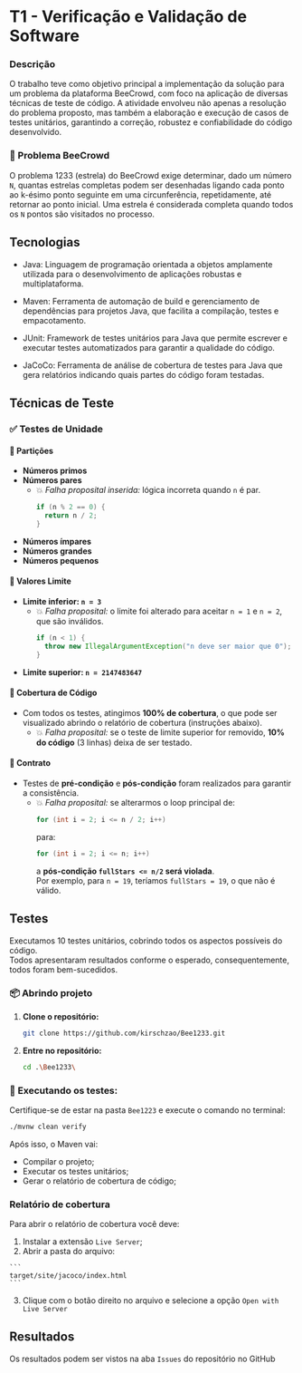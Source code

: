 # T1 - Verificação e Validação de Software

### Descrição

O trabalho teve como objetivo principal a implementação da solução para um problema da plataforma BeeCrowd, com foco na aplicação de diversas técnicas de teste de código. A atividade envolveu não apenas a resolução do problema proposto, mas também a elaboração e execução de casos de testes unitários, garantindo a correção, robustez e confiabilidade do código desenvolvido.

### 🐝 Problema BeeCrowd

O problema 1233 (estrela) do BeeCrowd exige determinar, dado um número `N`, quantas estrelas completas podem ser desenhadas ligando cada ponto ao k-ésimo ponto seguinte em uma circunferência, repetidamente, até retornar ao ponto inicial. Uma estrela é considerada completa quando todos os `N` pontos são visitados no processo.

## Tecnologias

- Java: Linguagem de programação orientada a objetos amplamente utilizada para o desenvolvimento de aplicações robustas e multiplataforma.

- Maven: Ferramenta de automação de build e gerenciamento de dependências para projetos Java, que facilita a compilação, testes e empacotamento.

- JUnit: Framework de testes unitários para Java que permite escrever e executar testes automatizados para garantir a qualidade do código.

- JaCoCo: Ferramenta de análise de cobertura de testes para Java que gera relatórios indicando quais partes do código foram testadas.

## Técnicas de Teste

### ✅ Testes de Unidade

#### 🔹 Partições

- **Números primos**
- **Números pares**
  - 💥 _Falha proposital inserida:_ lógica incorreta quando `n` é par.
    ```java
    if (n % 2 == 0) {
      return n / 2;
    }
    ```
- **Números ímpares**
- **Números grandes**
- **Números pequenos**

#### 🔹 Valores Limite

- **Limite inferior: `n = 3`**
  - 💥 _Falha proposital:_ o limite foi alterado para aceitar `n = 1` e `n = 2`, que são inválidos.
    ```java
    if (n < 1) {
      throw new IllegalArgumentException("n deve ser maior que 0");
    }
    ```
- **Limite superior: `n = 2147483647`**

#### 🔹 Cobertura de Código

- Com todos os testes, atingimos **100% de cobertura**, o que pode ser visualizado abrindo o relatório de cobertura (instruções abaixo).
  - 💥 _Falha proposital:_ se o teste de limite superior for removido, **10% do código** (3 linhas) deixa de ser testado.

#### 🔹 Contrato

- Testes de **pré-condição** e **pós-condição** foram realizados para garantir a consistência.
  - 💥 _Falha proposital:_ se alterarmos o loop principal de:
    ```java
    for (int i = 2; i <= n / 2; i++)
    ```
    para:
    ```java
    for (int i = 2; i <= n; i++)
    ```
    a **pós-condição `fullStars <= n/2` será violada**.  
    Por exemplo, para `n = 19`, teríamos `fullStars = 19`, o que não é válido.

## Testes

Executamos 10 testes unitários, cobrindo todos os aspectos possíveis do código.  
Todos apresentaram resultados conforme o esperado, consequentemente, todos foram bem-sucedidos.

### 📦 Abrindo projeto

1. **Clone o repositório:**

    ```bash
    git clone https://github.com/kirschzao/Bee1233.git
    ```

2. **Entre no repositório:**

    ```bash
    cd .\Bee1233\
    ```


### 🚀 Executando os testes:

Certifique-se de estar na pasta `Bee1223` e execute o comando no terminal:

  ```bash
  ./mvnw clean verify
  ```

Após isso, o Maven vai:
- Compilar o projeto;
- Executar os testes unitários;
- Gerar o relatório de cobertura de código;

### Relatório de cobertura

  Para abrir o relatório de cobertura você deve:
  1. Instalar a extensão `Live Server`;
  2. Abrir a pasta do arquivo: 

    ```
    target/site/jacoco/index.html
    ```
    
  3. Clique com o botão direito no arquivo e selecione a opção `Open with Live Server`

## Resultados

  Os resultados podem ser vistos na aba `Issues` do repositório no GitHub  
